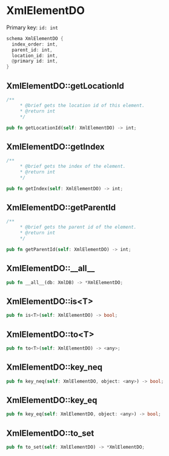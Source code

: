 # XmlElementDO

Primary key: `id: int`

```rust
schema XmlElementDO {
  index_order: int,
  parent_id: int,
  location_id: int,
  @primary id: int,
}
```
## XmlElementDO::getLocationId

```rust
/**
     * @brief gets the location id of this element.
     * @return int
     */
```
```rust
pub fn getLocationId(self: XmlElementDO) -> int;
```
## XmlElementDO::getIndex

```rust
/**
     * @brief gets the index of the element.
     * @return int 
     */
```
```rust
pub fn getIndex(self: XmlElementDO) -> int;
```
## XmlElementDO::getParentId

```rust
/**
     * @brief gets the parent id of the element.
     * @return int
     */
```
```rust
pub fn getParentId(self: XmlElementDO) -> int;
```
## XmlElementDO::\_\_all\_\_

```rust
pub fn __all__(db: XmlDB) -> *XmlElementDO;
```
## XmlElementDO::is\<T\>

```rust
pub fn is<T>(self: XmlElementDO) -> bool;
```
## XmlElementDO::to\<T\>

```rust
pub fn to<T>(self: XmlElementDO) -> <any>;
```
## XmlElementDO::key\_neq

```rust
pub fn key_neq(self: XmlElementDO, object: <any>) -> bool;
```
## XmlElementDO::key\_eq

```rust
pub fn key_eq(self: XmlElementDO, object: <any>) -> bool;
```
## XmlElementDO::to\_set

```rust
pub fn to_set(self: XmlElementDO) -> *XmlElementDO;
```
